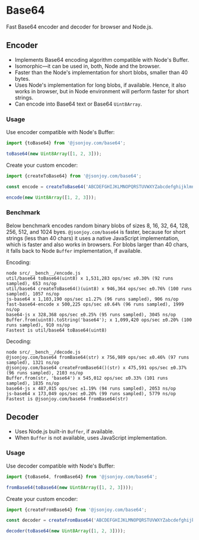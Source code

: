 # Base64

Fast Base64 encoder and decoder for browser and Node.js.

## Encoder

- Implements Base64 encoding algorithm compatible with Node's Buffer.
- Isomorphic&mdash;it can be used in, both, Node and the browser.
- Faster than the Node's implementation for short blobs, smaller than 40 bytes.
- Uses Node's implementation for long blobs, if available. Hence, it also works
  in browser, but in Node environment will perform faster for short strings.
- Can encode into Base64 text or Base64 `Uint8Array`.


### Usage

Use encoder compatible with Node's Buffer:

```ts
import {toBase64} from '@jsonjoy.com/base64';

toBase64(new Uint8Array([1, 2, 3]));
```

Create your custom encoder:

```ts
import {createToBase64} from '@jsonjoy.com/base64';

const encode = createToBase64('ABCDEFGHIJKLMNOPQRSTUVWXYZabcdefghijklmnopqrstuvwxyz0123456789+_');

encode(new Uint8Array([1, 2, 3]));
```


### Benchmark

Below benchmark encodes random binary blobs of sizes 8, 16, 32, 64, 128, 256, 512, and 1024 byes.
`@jsonjoy.com/base64` is faster, because for short strings (less than 40 chars) it uses a
native JavaScript implementation, which is faster and also works in browsers. For blobs larger
than 40 chars, it falls back to Node `Buffer` implementation, if available.

Encoding:

```
node src/__bench__/encode.js
util/base64 toBase64(uint8) x 1,531,283 ops/sec ±0.30% (92 runs sampled), 653 ns/op
util/base64 createToBase64()(uint8) x 946,364 ops/sec ±0.76% (100 runs sampled), 1057 ns/op
js-base64 x 1,103,190 ops/sec ±1.27% (96 runs sampled), 906 ns/op
fast-base64-encode x 500,225 ops/sec ±0.64% (96 runs sampled), 1999 ns/op
base64-js x 328,368 ops/sec ±0.25% (95 runs sampled), 3045 ns/op
Buffer.from(uint8).toString('base64'); x 1,099,420 ops/sec ±0.20% (100 runs sampled), 910 ns/op
Fastest is util/base64 toBase64(uint8)
```

Decoding:

```
node src/__bench__/decode.js
@jsonjoy.com/base64 fromBase64(str) x 756,989 ops/sec ±0.46% (97 runs sampled), 1321 ns/op
@jsonjoy.com/base64 createFromBase64()(str) x 475,591 ops/sec ±0.37% (96 runs sampled), 2103 ns/op
Buffer.from(str, 'base64') x 545,012 ops/sec ±0.33% (101 runs sampled), 1835 ns/op
base64-js x 487,015 ops/sec ±1.19% (94 runs sampled), 2053 ns/op
js-base64 x 173,049 ops/sec ±0.20% (99 runs sampled), 5779 ns/op
Fastest is @jsonjoy.com/base64 fromBase64(str)
```


## Decoder

- Uses Node.js built-in `Buffer`, if available.
- When `Buffer` is not available, uses JavaScript implementation.


### Usage

Use decoder compatible with Node's Buffer:

```ts
import {toBase64, fromBase64} from '@jsonjoy.com/base64';

fromBase64(toBase64(new Uint8Array([1, 2, 3])));
```

Create your custom encoder:

```ts
import {createFromBase64} from '@jsonjoy.com/base64';

const decoder = createFromBase64('ABCDEFGHIJKLMNOPQRSTUVWXYZabcdefghijklmnopqrstuvwxyz0123456789+_');

decoder(toBase64(new Uint8Array([1, 2, 3])));
```
